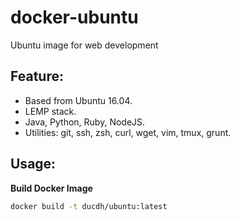 # docker-ubuntu
Ubuntu image for web development

## Feature:

- Based from Ubuntu 16.04.
- LEMP stack.
- Java, Python, Ruby, NodeJS.
- Utilities: git, ssh, zsh, curl, wget, vim, tmux, grunt.

## Usage:

**Build Docker Image**

```bash
docker build -t ducdh/ubuntu:latest
```
